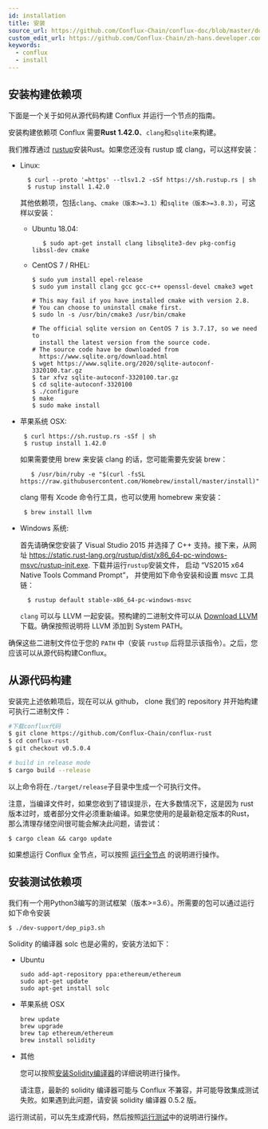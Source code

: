```yaml
---
id: installation
title: 安装
source_url: https://github.com/Conflux-Chain/conflux-doc/blob/master/docs/install.md
custom_edit_url: https://github.com/Conflux-Chain/zh-hans.developer.conflux-chain.org/edit/master/docs/conflux-doc/install.md
keywords:
  - conflux
  - install
---
```

## 安装构建依赖项

下面是一个关于如何从源代码构建 Conflux 并运行一个节点的指南。


安装构建依赖项
Conflux 需要**Rust 1.42.0**、`clang`和`sqlite`来构建。

我们推荐通过 [rustup](https://www.rustup.rs/)安装Rust。如果您还没有 rustup 或 clang，可以这样安装：

* Linux:

        $ curl --proto '=https' --tlsv1.2 -sSf https://sh.rustup.rs | sh
        $ rustup install 1.42.0

    其他依赖项，包括`clang`、`cmake（版本>=3.1）`和`sqlite（版本>=3.8.3）`，可这样以安装：


    - Ubuntu 18.04:

             $ sudo apt-get install clang libsqlite3-dev pkg-config libssl-dev cmake
    
    - CentOS 7 / RHEL:

          $ sudo yum install epel-release
          $ sudo yum install clang gcc gcc-c++ openssl-devel cmake3 wget
        
          # This may fail if you have installed cmake with version 2.8. 
          # You can choose to uninstall cmake first.
          $ sudo ln -s /usr/bin/cmake3 /usr/bin/cmake
        
          # The official sqlite version on CentOS 7 is 3.7.17, so we need to    
            install the latest version from the source code.
          # The source code have be downloaded from 
            https://www.sqlite.org/download.html
          $ wget https://www.sqlite.org/2020/sqlite-autoconf-3320100.tar.gz
          $ tar xfvz sqlite-autoconf-3320100.tar.gz
          $ cd sqlite-autoconf-3320100
          $ ./configure
          $ make
          $ sudo make install
  
 * 苹果系统 OSX:

        $ curl https://sh.rustup.rs -sSf | sh
        $ rustup install 1.42.0

    如果需要使用 brew 来安装 clang 的话，您可能需要先安装 brew：

          $ /usr/bin/ruby -e "$(curl -fsSL https://raw.githubusercontent.com/Homebrew/install/master/install)"

    clang 带有 Xcode 命令行工具，也可以使用 homebrew 来安装：

        $ brew install llvm    
  
* Windows 系统:

    首先请确保您安装了 Visual Studio 2015 并选择了 C++ 支持。接下来，从网址 https://static.rust-lang.org/rustup/dist/x86_64-pc-windows-msvc/rustup-init.exe. 下载并运行`rustup`安装文件， 启动 “VS2015 x64 Native Tools Command Prompt”， 并使用如下命令安装和设置 msvc 工具链：

        $ rustup default stable-x86_64-pc-windows-msvc

    `clang` 可以与 LLVM 一起安装。预构建的二进制文件可以从 [Download LLVM](https://releases.llvm.org/download.html#8.0.0) 下载。确保按照说明将 LLVM 添加到 System PATH。

确保这些二进制文件位于您的 `PATH` 中（安装 `rustup` 后将显示该指令）。之后，您应该可以从源代码构建Conflux。

## 从源代码构建
安装完上述依赖项后，现在可以从 github， clone 我们的 repository 并开始构建可执行二进制文件：

```bash
#下载conflux代码
$ git clone https://github.com/Conflux-Chain/conflux-rust
$ cd conflux-rust
$ git checkout v0.5.0.4

# build in release mode
$ cargo build --release
```

以上命令将在`./target/release`子目录中生成一个可执行文件。

注意，当编译文件时，如果您收到了错误提示，在大多数情况下，这是因为 rust 版本过时，或者部分文件必须重新编译。如果您使用的是最新稳定版本的Rust，那么清理存储空间很可能会解决此问题，请尝试：

    $ cargo clean && cargo update

如果想运行 Conflux 全节点，可以按照 [运行全节点](get_started.md#running-conflux-full-node) 的说明进行操作。 

## 安装测试依赖项

我们有一个用Python3编写的测试框架（版本>=3.6）。所需要的包可以通过运行如下命令安装

    $ ./dev-support/dep_pip3.sh

Solidity 的编译器 solc 也是必需的，安装方法如下：

* Ubuntu

      sudo add-apt-repository ppa:ethereum/ethereum
      sudo apt-get update
      sudo apt-get install solc
      
* 苹果系统 OSX

      brew update
      brew upgrade
      brew tap ethereum/ethereum
      brew install solidity
      
* 其他

    您可以按照[安装Solidity编译器](https://solidity.readthedocs.io/en/v0.5.7/installing-solidity.html#binary-packages)的详细说明进行操作。

    请注意，最新的 solidity 编译器可能与 Conflux 不兼容，并可能导致集成测试失败。如果遇到此问题，请安装 solidity 编译器 0.5.2 版。

运行测试前，可以先生成源代码，然后按照[运行测试](get_started.md#running-test)中的说明进行操作。
